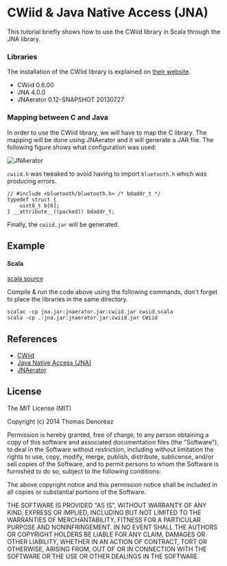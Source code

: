 CWiid & Java Native Access (JNA)
================================
This tutorial briefly shows how to use the CWiid library in Scala through the JNA library.

### Libraries

The installation of the CWiid library is explained on [their website](http://abstrakraft.org/cwiid).
* CWiid 0.6.00
* JNA 4.0.0
* JNAerator 0.12-SNAPSHOT 20130727

### Mapping between C and Java

In order to use the CWiid library, we will have to map the C library.
The mapping will be done using JNAerator and it will generate a JAR file.
The following figure shows what configuration was used:

![JNAerator](https://github.com/ThmX/RaspBot/raw/master/Tutorials/cwiid-jna/jnaerator.png "JNAerator")

`cwiid.h` was tweaked to avoid having to import `bluetooth.h` which was producing errors.

	// #include <bluetooth/bluetooth.h>	/* bdaddr_t */
	typedef struct {
		uint8_t b[6];
	} __attribute__((packed)) bdaddr_t;

Finally, the `cwiid.jar` will be generated.

## Example

#### Scala

[scala source](https://github.com/ThmX/RaspBot/Tutorials/cwiid-jna/cwiid.scala)

Compile & run the code above using the following commands, don't forget to place the libraries in the same directory.

	scalac -cp jna.jar:jnaerator.jar:cwiid.jar cwiid.scala
	scala -cp .:jna.jar:jnaerator.jar:cwiid.jar CWiid


## References

* [CWiid](http://abstrakraft.org/cwiid)
* [Java Native Access (JNA)](https://github.com/twall/jna)
* [JNAerator](https://code.google.com/p/jnaerator/)

## License

The MIT License (MIT)

Copyright (c) 2014 Thomas Denoréaz

Permission is hereby granted, free of charge, to any person obtaining a copy of
this software and associated documentation files (the "Software"), to deal in
the Software without restriction, including without limitation the rights to
use, copy, modify, merge, publish, distribute, sublicense, and/or sell copies of
the Software, and to permit persons to whom the Software is furnished to do so,
subject to the following conditions:

The above copyright notice and this permission notice shall be included in all
copies or substantial portions of the Software.

THE SOFTWARE IS PROVIDED "AS IS", WITHOUT WARRANTY OF ANY KIND, EXPRESS OR
IMPLIED, INCLUDING BUT NOT LIMITED TO THE WARRANTIES OF MERCHANTABILITY, FITNESS
FOR A PARTICULAR PURPOSE AND NONINFRINGEMENT. IN NO EVENT SHALL THE AUTHORS OR
COPYRIGHT HOLDERS BE LIABLE FOR ANY CLAIM, DAMAGES OR OTHER LIABILITY, WHETHER
IN AN ACTION OF CONTRACT, TORT OR OTHERWISE, ARISING FROM, OUT OF OR IN
CONNECTION WITH THE SOFTWARE OR THE USE OR OTHER DEALINGS IN THE SOFTWARE.